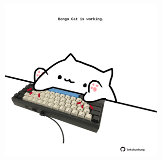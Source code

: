 <!-- built at 10/11/2022, 12:00:56 UTC -->
<p align="center">
  <img width="500" height="500" src="./ReadmeImage.svg">
</p>
